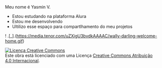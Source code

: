 
Meu nome é Yasmin V.

- Estou estudando na plataforma Alura
- Estou me desenvolvendo  
- Ultilizo esse espaço para compartlhamento do meu projetos 

! .[_].(https://media.tenor.com/uZXigU3bvdkAAAAC/wally-darling-welcome-home.gif)


<a rel="license" href="http://creativecommons.org/licenses/by/4.0/"><img alt="Licença Creative Commons" style="border-width:0" src="https://i.creativecommons.org/l/by/4.0/88x31.png" /></a><br />Este obra está licenciado com uma Licença <a rel="license" href="http://creativecommons.org/licenses/by/4.0/">Creative Commons Atribuição 4.0 Internacional</a>.
